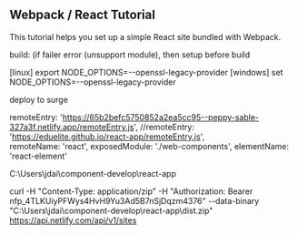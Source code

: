 ## Webpack / React Tutorial

This tutorial helps you set up a simple React site bundled with Webpack.

build: (if failer error (unsupport module), then setup before build

[linux] export NODE_OPTIONS=--openssl-legacy-provider
[windows] set NODE_OPTIONS=--openssl-legacy-provider

deploy to surge

remoteEntry: 'https://65b2befc5750852a2ea5cc95--peppy-sable-327a3f.netlify.app/remoteEntry.js',
            //remoteEntry: 'https://eduelite.github.io/react-app/remoteEntry.js',            
            remoteName: 'react',
            exposedModule: './web-components',
            elementName: 'react-element'


C:\Users\jdai\component-develop\react-app

curl -H "Content-Type: application/zip"  -H "Authorization: Bearer nfp_4TLKUiyPFWys4HvH9Yu3Ad5B7nSjDqzm4376"  --data-binary "C:\Users\jdai\component-develop\react-app\dist.zip"  https://api.netlify.com/api/v1/sites
